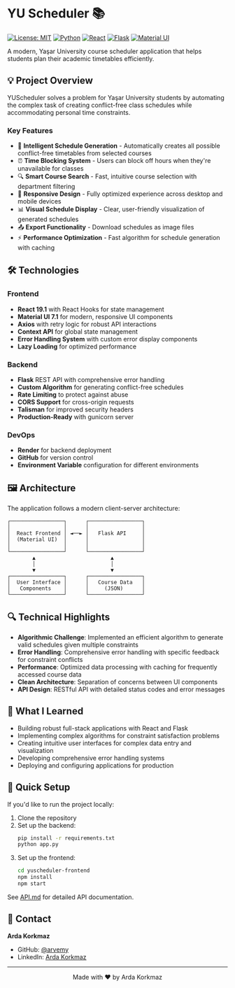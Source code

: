 # YU Scheduler 📚

[![License: MIT](https://img.shields.io/badge/License-MIT-yellow.svg)](https://opensource.org/licenses/MIT)
[![Python](https://img.shields.io/badge/Python-3.8+-blue.svg)](https://www.python.org/downloads/)
[![React](https://img.shields.io/badge/React-19.1-61DAFB.svg)](https://reactjs.org/)
[![Flask](https://img.shields.io/badge/Flask-2.0+-000000.svg)](https://flask.palletsprojects.com/)
[![Material UI](https://img.shields.io/badge/Material_UI-7.1-0081CB.svg)](https://mui.com/)

A modern, Yaşar University course scheduler application that helps students plan their academic timetables efficiently.


## 💡 Project Overview

YUScheduler solves a problem for Yaşar University students by automating the complex task of creating conflict-free class schedules while accommodating personal time constraints.

### Key Features

- 🧠 **Intelligent Schedule Generation** - Automatically creates all possible conflict-free timetables from selected courses
- ⏰ **Time Blocking System** - Users can block off hours when they're unavailable for classes
- 🔍 **Smart Course Search** - Fast, intuitive course selection with department filtering
- 📱 **Responsive Design** - Fully optimized experience across desktop and mobile devices
- 📊 **Visual Schedule Display** - Clear, user-friendly visualization of generated schedules
- 📤 **Export Functionality** - Download schedules as image files
- ⚡ **Performance Optimization** - Fast algorithm for schedule generation with caching

## 🛠️ Technologies

### Frontend
- **React 19.1** with React Hooks for state management
- **Material UI 7.1** for modern, responsive UI components
- **Axios** with retry logic for robust API interactions
- **Context API** for global state management
- **Error Handling System** with custom error display components
- **Lazy Loading** for optimized performance

### Backend
- **Flask** REST API with comprehensive error handling
- **Custom Algorithm** for generating conflict-free schedules
- **Rate Limiting** to protect against abuse
- **CORS Support** for cross-origin requests
- **Talisman** for improved security headers
- **Production-Ready** with gunicorn server

### DevOps
- **Render** for backend deployment
- **GitHub** for version control
- **Environment Variable** configuration for different environments

## 🖼️ Architecture

The application follows a modern client-server architecture:

```
┌─────────────────┐      ┌─────────────────┐
│                 │      │                 │
│  React Frontend │ ◄──► │   Flask API     │
│  (Material UI)  │      │                 │
│                 │      │                 │
└─────────────────┘      └─────────────────┘
        ▲                        ▲
        │                        │
        ▼                        ▼
┌─────────────────┐      ┌─────────────────┐
│  User Interface │      │   Course Data   │
│   Components    │      │     (JSON)      │
└─────────────────┘      └─────────────────┘
```

## 🔍 Technical Highlights

- **Algorithmic Challenge**: Implemented an efficient algorithm to generate valid schedules given multiple constraints
- **Error Handling**: Comprehensive error handling with specific feedback for constraint conflicts
- **Performance**: Optimized data processing with caching for frequently accessed course data
- **Clean Architecture**: Separation of concerns between UI components 
- **API Design**: RESTful API with detailed status codes and error messages

## 📝 What I Learned

- Building robust full-stack applications with React and Flask
- Implementing complex algorithms for constraint satisfaction problems
- Creating intuitive user interfaces for complex data entry and visualization
- Developing comprehensive error handling systems
- Deploying and configuring applications for production

## 🚀 Quick Setup

If you'd like to run the project locally:

1. Clone the repository
2. Set up the backend:
   ```bash
   pip install -r requirements.txt
   python app.py
   ```
3. Set up the frontend:
   ```bash
   cd yuscheduler-frontend
   npm install
   npm start
   ```

See [API.md](API.md) for detailed API documentation.

## 📧 Contact

**Arda Korkmaz**
- GitHub: [@arvemy](https://github.com/arvemy)
- LinkedIn: [Arda Korkmaz](https://linkedin.com/in/2123ardakorkmaz)

---

<p align="center">Made with ❤️ by Arda Korkmaz</p>
